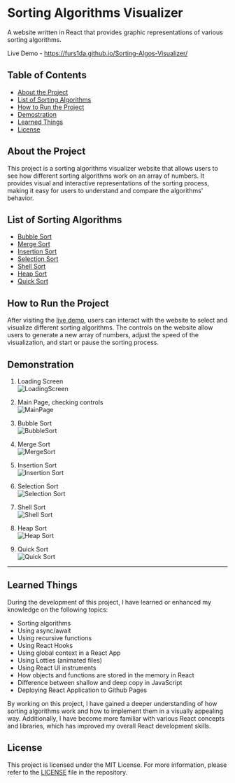 # Sorting Algorithms Visualizer
A website written in React that provides graphic representations of various sorting algorithms.

Live Demo - https://furs1da.github.io/Sorting-Algos-Visualizer/

## Table of Contents
- [About the Project](#about-the-project)
- [List of Sorting Algorithms](#list-of-sorting-algorithms)
- [How to Run the Project](#how-to-run-the-project)
- [Demostration](#demonstration)
- [Learned Things](#learned-things)
- [License](#license)

## About the Project
This project is a sorting algorithms visualizer website that allows users to see how different sorting algorithms work on an array of numbers. It provides visual and interactive representations of the sorting process, making it easy for users to understand and compare the algorithms' behavior.

## List of Sorting Algorithms
- [Bubble Sort](#bubble-sort)
- [Merge Sort](#merge-sort)
- [Insertion Sort](#insertion-sort)
- [Selection Sort](#selection-sort)
- [Shell Sort](#shell-sort)
- [Heap Sort](#heap-sort)
- [Quick Sort](#quick-sort)


## How to Run the Project
After visiting the [live demo](https://furs1da.github.io/SortingAlgosReact/), users can interact with the website to select and visualize different sorting algorithms. The controls on the website allow users to generate a new array of numbers, adjust the speed of the visualization, and start or pause the sorting process.

## Demonstration

 1. <a>Loading Screen</a> <br />
![LoadingScreen](https://user-images.githubusercontent.com/45331164/179131427-3d75ae7a-d70c-4f0a-98cd-5c7b37bf9c57.gif)


 2. <a>Main Page, checking controls<a/> <br />
![MainPage](https://user-images.githubusercontent.com/45331164/179132183-62f5b0b7-62b3-48aa-abfd-8f78d3957481.gif)

 3. <a id="bubble-sort">Bubble Sort</a> <br />
![BubbleSort](https://user-images.githubusercontent.com/45331164/179133199-86daddd6-3482-4da5-9316-06914c16839f.gif)

 4. <a id="merge-sort">Merge Sort</a> <br />
![MergeSort](https://user-images.githubusercontent.com/45331164/179134453-eac6c885-b925-45fc-8111-a3939d07ec3e.gif)

 5. <a id="insertion-sort">Insertion Sort</a> <br />
![Insertion Sort](https://user-images.githubusercontent.com/45331164/179135971-de775cc7-605d-4fca-b539-7f44924fda92.gif)

 6. <a id="selection-sort">Selection Sort</a> <br />
![Selection Sort](https://user-images.githubusercontent.com/45331164/179142129-9d295e4b-d124-41a7-a816-5c1f70de3a08.gif)


 7. <a id="shell-sort">Shell Sort</a> <br />
![Shell Sort](https://user-images.githubusercontent.com/45331164/179142138-9753cac5-4b8b-409a-8756-de2ad877778a.gif)


 8. <a id="heap-sort">Heap Sort</a> <br />
![Heap Sort](https://user-images.githubusercontent.com/45331164/179142147-7fb4524c-816b-44e6-bbf4-8bd2c5dd5598.gif)


 9. <a id="quick-sort">Quick Sort</a> <br />
![Quick Sort](https://user-images.githubusercontent.com/45331164/179142167-fbbcd8ba-30c3-43dc-a06b-9f621e350127.gif)


<hr/>

## Learned Things
During the development of this project, I have learned or enhanced my knowledge on the following topics:

- Sorting algorithms
- Using async/await
- Using recursive functions
- Using React Hooks
- Using global context in a React App
- Using Lotties (animated files)
- Using React UI instruments
- How objects and functions are stored in the memory in React
- Difference between shallow and deep copy in JavaScript
- Deploying React Application to Github Pages

By working on this project, I have gained a deeper understanding of how sorting algorithms work and how to implement them in a visually appealing way. Additionally, I have become more familiar with various React concepts and libraries, which has improved my overall React development skills.

## License
This project is licensed under the MIT License. For more information, please refer to the [LICENSE](LICENSE) file in the repository.

